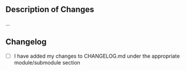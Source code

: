 ## Description of Changes

...

## Changelog

- [ ] I have added my changes to CHANGELOG.md under the appropriate module/submodule section
